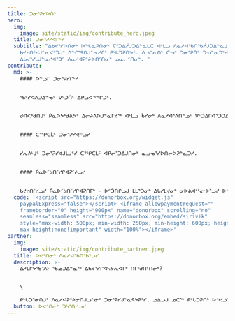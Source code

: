 ```yaml
---
title: ᑐᓂᕐᕈᓯᐅᑏᑦ
hero:
  img:
    image: site/static/img/contribute_hero.jpeg
  title: ᑐᓂᕐᕈᓯᕙᒋᑦᓯ
  subtitle: "ᐃᑲᔪᕐᓯᐅᑎᓂᒃ ᐅᖓᓇᕈᑎᓂᒃ ᐁᑦᑐᐃᓲᒍᑐᐃᓐᓇᒪᑕ ᐊᒻᒪᓗ ᐱᓇᓱᐊᖃᑎᖃᓲᒍᑐᐃᓐᓇᒧᑦ ᑎᒥᓂᒃ
    ᑲᔪᓯᑎᑦᓯᒍᓐᓇᐸᑦᑐᒍᑦ ᐃᖏᕐᕋᑎᒍᓐᓇᓱᒋᑦ ᑭᒡᒐᑐᕈᑎᕗᑦ. ᐃᓘᓐᓇᑎᒃ ᑖᓓᑦ ᑐᓂᕐᕈᑏᑦ ᑐᕃᓐᓇᑐᒃᑯᑦ
    ᐃᑲᔪᕐᓯᒪᒍᓐᓇᓯᐊᕐᑐᑦ ᐱᓇᓱᐊᕈᑦᔨᐅᑎᑦᑎᓂᒃ ᓄᓇᓕᑦᑎᓂᒃ. "
contribute:
  md: >-
    #### ᐅᓪᓗᒥ ᑐᓂᕐᕈᓯᒋᑦᓯ


    ᖃᑦᓯᐊᐱᑐᐃᓐᓀᑦ ᐁᑦᑑᑏᑦ ᐃᑭᓗᐊᖕᖏᑐᑦ. 


    ᑯᐊᐸᒃᑯᑎᒍᑦ ᑮᓇᐅᔭᒃᑯᕕᕗᑦ ᐃᓕᔨᕕᐅᒍᓐᓇᒥᔪᖅ ᐊᒻᒪᓗ ᑳᓯᓂᒃ ᐱᓇᓱᐊᕐᕕᑎᓐᓄᑦ ᐁᑦᑐᐃᒋᐊᕐᑐᑐᐃᓐᓇᓗᓯ.


    #### ᑕᕐᕿᑕᒫᑦ ᑐᓂᕐᕈᓯᕙᓪᓗᓯ


    ᓯᕆᕕᒻᒧᑦ ᑐᓂᕐᕈᓯᕙᒍᒪᒍᑦᓯ ᑕᕐᕿᑕᒫᑦ ᐊᑭᓕᕐᑐᐃᒍᑎᓂᒃ ᓇᓗᓀᕐᓯᐅᑎᓕᐅᕈᓐᓇᑐᓯ. 


    #### ᑮᓇᐅᑦᔭᑎᑦᓯᒋᐊᕈᑦᔨᓗᓯ


    ᑲᔪᓯᑎᑦᓯᓗᓯ ᑮᓇᐅᑦᔭᑎᑦᓯᒋᐊᕈᑎᒥᒃ - ᐆᑦᑑᑎᒋᓗᒍ ᒪᒪᕐᑐᓂᒃ ᐃᒐᓯᒪᔪᓂᒃ ᓂᐅᕕᐊᑦᓴᓕᐅᕐᓗᓯ ᐅᕝᕙᓘᓐᓃᑦ ᐊᓕᐊᓇᕐᑐᓂᒃ ᐱᖕᖑᐊᑎᑦᓯᓗᓯ? ᐃᓱᒪᑦᓴᓯᐅᕈᑎᒋᓗᒋᑦ ᑮᓇᐅᑦᔭᓚᕿᐅᑏᑦ ᐃᑲᔪᕐᓯᐅᑎᒋᓚᖓᓗᒋᑦ ᓯᕆᕕᐅᑉ ᐱᓇᓱᐊᕐᑕᖏᓐᓄᑦ ᑲᔪᓯᔪᓄᑦ. ᐊᓕᐊᒐᔭᕐᑐᒍᑦ ᑌᒣᑦᑐᓂᒃ ᑲᔪᓯᑎᑦᓯᓕᕈᕕᑦ ᐃᑲᔪᕐᓯᒪᒋᐊᒥᒃ.
  code: '<script src="https://donorbox.org/widget.js"
    paypalExpress="false"></script> <iframe allowpaymentrequest=""
    frameborder="0" height="900px" name="donorbox" scrolling="no"
    seamless="seamless" src="https://donorbox.org/embed/sirivik"
    style="max-width: 500px; min-width: 250px; min-height: 600px; height: 100%;
    max-height:none!important" width="100%"></iframe>'
partner:
  img:
    image: site/static/img/contribute_partner.jpeg
  title: ᐅᕙᑦᑎᓂᒃ ᐱᓇᓱᐊᖃᑎᖃᕐᓗᓯ
  description: >-
    ᐃᓱᒪᒋᔭᖃᕐᐱᑦ ᖃᓄᑐᐃᓐᓇᖅ ᐃᑲᔪᕐᓯᒋᐊᕋᔭᕆᐊᒥᒃ ᑎᒥᖁᑎᑦᑎᓂᒃ?


    \

    ᑭᒡᒐᑐᕐᓂᑎᒍᑦ ᐱᓇᓱᐊᕈᑦᔨᓂᑎᒍᓘᓐᓃᑦ ᑐᓂᕐᕈᓯᒍᓐᓇᕋᔭᕈᑦᓯ, ᓄᐃᓗᒍ ᓄᑖᖅ ᑭᒡᒐᑐᕈᑎᒃ ᐅᕝᕙᓘᓐᓃᑦ ᓄᑖᒥᒃ ᑲᔪᓯᑎᑦᓯᓂᖃᕈᒪᒍᑦᓯ ᑐᓴᕈᒪᑦᓯᐊᑐᒍᑦ! ᑲᔪᓯᑎᑦᓯᓯᐊᕈᒪᓪᓚᕆᑦᑐᒍᑦ ᓄᑖᓂᒃ ᐱᔭᑦᓴᑖᑦᓯᐊᓲᒥᒃ ᑎᒥᒥᒃ ᐊᒻᒪᓗ ᐅᒃᑯᐃᖔᕐᕕᖃᑦᓯᐊᓱᑕ ᓄᑖᓂᒃ ᓄᐃᑎᕆᓚᕿᒍᓐᓇᑐᓂᒃ ᐃᑲᔪᕐᑎᑖᑦᓯᐊᐸᒍᒪᒐᑦᑕ.
  button: ᐅᕙᑦᑎᓂᒃ ᑐᓴᕐᑎᓯᓗᓯ
---
```

